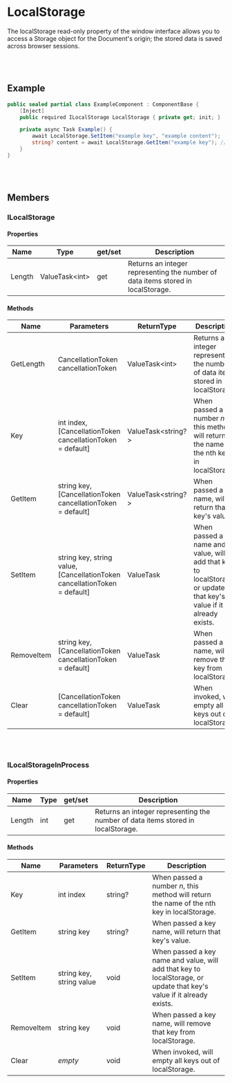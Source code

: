 # LocalStorage

The localStorage read-only property of the window interface allows you to access a Storage object for the Document's origin;
the stored data is saved across browser sessions.


<br><br />
## Example

```csharp
public sealed partial class ExampleComponent : ComponentBase {
    [Inject]
    public required ILocalStorage LocalStorage { private get; init; }

    private async Task Example() {
        await LocalStorage.SetItem("example key", "example content");
        string? content = await LocalStorage.GetItem("example key"); // returns "example content"
    }
}
```


<br><br />
## Members

### ILocalStorage

#### Properties

| **Name** | **Type**             | get/set | **Description**                                                                  |
| -------- | -------------------- | ------- | -------------------------------------------------------------------------------- |
| Length   | ValueTask&lt;int&gt; | get     | Returns an integer representing the number of data items stored in localStorage. |

#### Methods

| **Name**   | **Parameters**                                                            | **ReturnType**           | **Description**                                                                                                       |
| ---------- | ------------------------------------------------------------------------- | ------------------------ | --------------------------------------------------------------------------------------------------------------------- |
| GetLength  | CancellationToken cancellationToken                                       | ValueTask&lt;int&gt;     | Returns an integer representing the number of data items stored in localStorage.                                      |
| Key        | int index, [CancellationToken cancellationToken = default]                | ValueTask&lt;string?&gt; | When passed a number *n*, this method will return the name of the nth key in localStorage.                            |
| GetItem    | string key, [CancellationToken cancellationToken = default]               | ValueTask&lt;string?&gt; | When passed a key name, will return that key's value.                                                                 |
| SetItem    | string key, string value, [CancellationToken cancellationToken = default] | ValueTask                | When passed a key name and value, will add that key to localStorage, or update that key's value if it already exists. |
| RemoveItem | string key, [CancellationToken cancellationToken = default]               | ValueTask                | When passed a key name, will remove that key from localStorage.                                                       |
| Clear      | [CancellationToken cancellationToken = default]                           | ValueTask                | When invoked, will empty all keys out of localStorage.                                                                |


<br></br>
### ILocalStorageInProcess

#### Properties

| **Name** | **Type** | get/set | **Description**                                                                  |
| -------- | -------- | ------- | -------------------------------------------------------------------------------- |
| Length   | int      | get     | Returns an integer representing the number of data items stored in localStorage. |

#### Methods

| **Name**   | **Parameters**                                                            | **ReturnType**     | **Description**                                           |
| ---------- | ------------------------------------------------------------------------- | ------------------ | --------------------------------------------------------- |
| Key        | int index                | string? | When passed a number *n*, this method will return the name of the nth key in localStorage.                            |
| GetItem    | string key               | string? | When passed a key name, will return that key's value.                                                                 |
| SetItem    | string key, string value | void    | When passed a key name and value, will add that key to localStorage, or update that key's value if it already exists. |
| RemoveItem | string key               | void    | When passed a key name, will remove that key from localStorage.                                                       |
| Clear      | *empty*                  | void    | When invoked, will empty all keys out of localStorage.                                                                |
